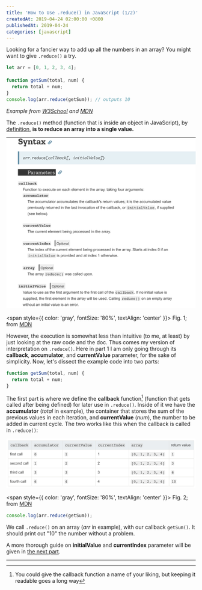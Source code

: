 ```yaml
---
title: 'How to Use .reduce() in JavaScript (1/2)'
createdAt: 2019-04-24 02:00:00 +0800
publishedAt: 2019-04-24
categories: [javascript]
---
```


Looking for a fancier way to add up all the numbers in an array? You might want to give `.reduce()` a try.

```js
let arr = [0, 1, 2, 3, 4];

function getSum(total, num) {
  return total + num;
}
console.log(arr.reduce(getSum)); // outputs 10
```

_Example from [W3School](https://www.w3schools.com/jsref/jsref_reduce.asp) and [MDN](https://developer.mozilla.org/en-US/docs/Web/JavaScript/Reference/Global_Objects/Array/reduce)_

The `.reduce()` method (function that is inside an object in JavaScript), by [definition](https://www.w3schools.com/jsref/jsref_reduce.asp), **is to reduce an array into a single value.**

![reduce syntax](/assets/images/reduce-in-js1/1.png)

<span style={{ color: 'gray', fontSize: '80%', textAlign: 'center' }}>
Fig. 1; from
[MDN](https://developer.mozilla.org/en-US/docs/Web/JavaScript/Reference/Global_Objects/Array/reduce)
</span>

However, the execution is somewhat less than intuitive (to me, at least) by just looking at the raw code and the doc. Thus comes my version of interpretation on `.reduce()`. Here in part 1 I am only going through its **callback**, **accumulator**, and **currentValue** parameter, for the sake of simplicity.
Now, let's dissect the example code into two parts:

```js
function getSum(total, num) {
  return total + num;
}
```

The first part is where we define the **callback** function[^1] (function that gets called after being defined) for later use in `.reduce()`. Inside of it we have the **accumulator** (_total_ in example), the container that stores the sum of the previous values in each iteration, and **currentValue** (_num_), the number to be added in current cycle. The two works like this when the callback is called in `.reduce()`:

![reduce iteration](/assets/images/reduce-in-js1/2.png)

<span style={{ color: 'gray', fontSize: '80%', textAlign: 'center' }}>
Fig. 2; from
[MDN](https://developer.mozilla.org/en-US/docs/Web/JavaScript/Reference/Global_Objects/Array/reduce)
</span>

```js
console.log(arr.reduce(getSum));
```

We call `.reduce()` on an array (_arr_ in example), with our callback `getSum()`. It should print out "10" the number without a problem.

A more thorough guide on **initialValue** and **currentIndex** parameter will be given in [the next part](/posts/reduce-in-js2).

---

[^1]: You could give the callback function a name of your liking, but keeping it readable goes a long way
